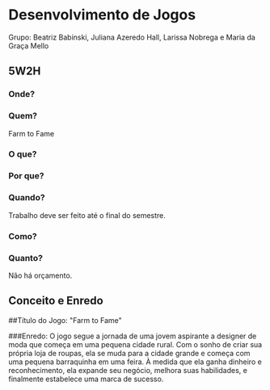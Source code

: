 # Desenvolvimento de Jogos 
Grupo: Beatriz Babinski, Juliana Azeredo Hall, Larissa Nobrega e Maria da Graça Mello 

## 5W2H
### Onde?

### Quem?
Farm to Fame

### O que?


### Por que?

### Quando?
Trabalho deve ser feito até o final do semestre.

### Como?


### Quanto?
Não há orçamento.

Conceito e Enredo
-
##Título do Jogo: "Farm to Fame"

###Enredo: O jogo segue a jornada de uma jovem aspirante a designer de moda que começa em uma pequena cidade rural. Com o sonho de criar sua própria loja de roupas, ela se muda para a cidade grande e começa com uma pequena barraquinha em uma feira. À medida que ela ganha dinheiro e reconhecimento, ela expande seu negócio, melhora suas habilidades, e finalmente estabelece uma marca de sucesso.

